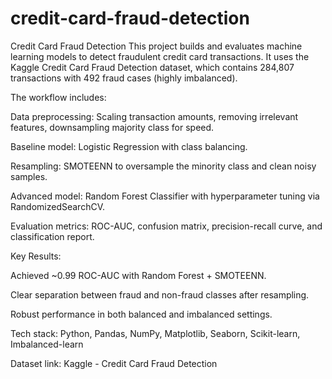 # credit-card-fraud-detection
Credit Card Fraud Detection
This project builds and evaluates machine learning models to detect fraudulent credit card transactions. It uses the Kaggle Credit Card Fraud Detection dataset, which contains 284,807 transactions with 492 fraud cases (highly imbalanced).

The workflow includes:

Data preprocessing: Scaling transaction amounts, removing irrelevant features, downsampling majority class for speed.

Baseline model: Logistic Regression with class balancing.

Resampling: SMOTEENN to oversample the minority class and clean noisy samples.

Advanced model: Random Forest Classifier with hyperparameter tuning via RandomizedSearchCV.

Evaluation metrics: ROC-AUC, confusion matrix, precision-recall curve, and classification report.

Key Results:

Achieved ~0.99 ROC-AUC with Random Forest + SMOTEENN.

Clear separation between fraud and non-fraud classes after resampling.

Robust performance in both balanced and imbalanced settings.

Tech stack: Python, Pandas, NumPy, Matplotlib, Seaborn, Scikit-learn, Imbalanced-learn

Dataset link: Kaggle - Credit Card Fraud Detection



